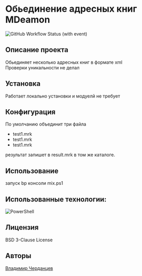 # Обьединение адресных книг MDeamon
[//]: #![Badge](https://github.com/belenkiy-lab/adressbook_merge/actions/workflows/main.yml/badge.svg)
![GitHub Workflow Status (with event)](https://img.shields.io/github/actions/workflow/status/belenkiy-lab/adressbook_merge/main.yml?style=for-the-badge&logo=github&label=adressbook_merge)


## Описание проекта
Обьединяет несколько адресных книг в формате xml<br>
Проверки уникальности не делал

## Установка
Работает локально установки и модуелй не требует

## Конфигурация
По умолчанию объединит три файла 
* test1.mrk 
* test1.mrk
* test1.mrk

результат запишет в result.mrk в том же каталоге.

## Использование
запуск bp консоли mix.ps1


## Использованные технологии:
 ![PowerShell](https://img.shields.io/badge/PowerShell-%235391FE.svg?style=for-the-badge&logo=powershell&logoColor=white)

## Лицензия
BSD 3-Clause License

## Авторы
[Владимир Черданцев](https://github.com/belenkiy-lab)

